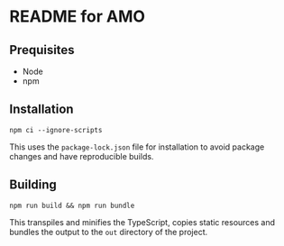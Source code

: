 # README for AMO

## Prequisites

- Node
- npm

## Installation

```shell
npm ci --ignore-scripts
```

This uses the `package-lock.json` file for installation to avoid package changes and have reproducible builds.

## Building

```shell
npm run build && npm run bundle
```

This transpiles and minifies the TypeScript, copies static resources and bundles the output to the `out` directory of the project.
